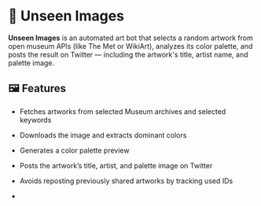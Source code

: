 # 🎨 Unseen Images
**Unseen Images** is an automated art bot that selects a random artwork from open museum APIs (like The Met or WikiArt), analyzes its color palette, and posts the result on Twitter — including the artwork's title, artist name, and palette image.

## 🖼️ Features

- Fetches artworks from selected Museum archives and selected keywords
- Downloads the image and extracts dominant colors
- Generates a color palette preview
- Posts the artwork’s title, artist, and palette image on Twitter
- Avoids reposting previously shared artworks by tracking used IDs

- 

